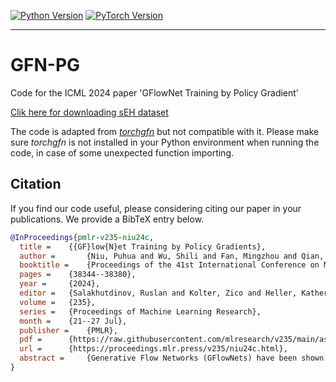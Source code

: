   <a href="https://www.python.org/"><img alt="Python Version" src="https://img.shields.io/badge/Python-%E2%89%A53.10-blue" /></a>
  <a href="https://pytorch.org/"><img alt="PyTorch Version" src="https://img.shields.io/badge/PyTorch-%E2%89%A52.0.0-green" /></a>
<!-- <div align="center">
</div> -->
--------------------------------------------------------------------------------
# GFN-PG
Code for the ICML 2024 paper 'GFlowNet Training by Policy Gradient'

[Clik here for downloading sEH dataset](https://drive.google.com/file/d/1_dAXZqV_ZcVIYMGCVAqK2O4jIffoSzyL/view?usp=sharing)

The code is adapted from [*torchgfn*](https://pypi.org/project/torchgfn/0.1.3/) but not compatible with it. Please make sure *torchgfn* is not installed in your Python environment when running the code, in case of some unexpected function importing. 


## Citation

If you find our code useful, please considering citing our paper in your publications. We provide a BibTeX entry below.


```bibtex
@InProceedings{pmlr-v235-niu24c,
  title = 	 {{GF}low{N}et Training by Policy Gradients},
  author =       {Niu, Puhua and Wu, Shili and Fan, Mingzhou and Qian, Xiaoning},
  booktitle = 	 {Proceedings of the 41st International Conference on Machine Learning},
  pages = 	 {38344--38380},
  year = 	 {2024},
  editor = 	 {Salakhutdinov, Ruslan and Kolter, Zico and Heller, Katherine and Weller, Adrian and Oliver, Nuria and Scarlett, Jonathan and Berkenkamp, Felix},
  volume = 	 {235},
  series = 	 {Proceedings of Machine Learning Research},
  month = 	 {21--27 Jul},
  publisher =    {PMLR},
  pdf = 	 {https://raw.githubusercontent.com/mlresearch/v235/main/assets/niu24c/niu24c.pdf},
  url = 	 {https://proceedings.mlr.press/v235/niu24c.html},
  abstract = 	 {Generative Flow Networks (GFlowNets) have been shown effective to generate combinatorial objects with desired properties. We here propose a new GFlowNet training framework, with policy-dependent rewards, that bridges keeping flow balance of GFlowNets to optimizing the expected accumulated reward in traditional Reinforcement-Learning (RL). This enables the derivation of new policy-based GFlowNet training methods, in contrast to existing ones resembling value-based RL. It is known that the design of backward policies in GFlowNet training affects efficiency. We further develop a coupled training strategy that jointly solves GFlowNet forward policy training and backward policy design. Performance analysis is provided with a theoretical guarantee of our policy-based GFlowNet training. Experiments on both simulated and real-world datasets verify that our policy-based strategies provide advanced RL perspectives for robust gradient estimation to improve GFlowNet performance. Our code is available at: github.com/niupuhua1234/GFN-PG.}
}


